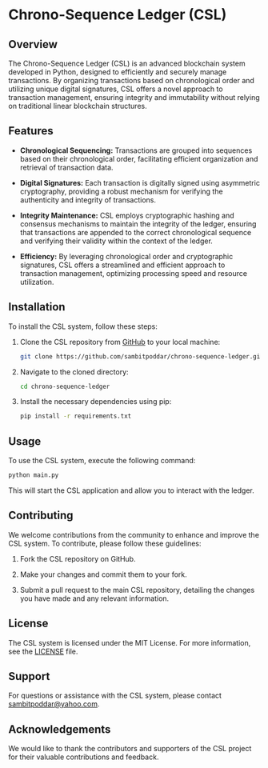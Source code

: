 # Chrono-Sequence Ledger (CSL)

## Overview
The Chrono-Sequence Ledger (CSL) is an advanced blockchain system developed in Python, designed to efficiently and securely manage transactions. By organizing transactions based on chronological order and utilizing unique digital signatures, CSL offers a novel approach to transaction management, ensuring integrity and immutability without relying on traditional linear blockchain structures.

## Features
- **Chronological Sequencing:** Transactions are grouped into sequences based on their chronological order, facilitating efficient organization and retrieval of transaction data.
  
- **Digital Signatures:** Each transaction is digitally signed using asymmetric cryptography, providing a robust mechanism for verifying the authenticity and integrity of transactions.
  
- **Integrity Maintenance:** CSL employs cryptographic hashing and consensus mechanisms to maintain the integrity of the ledger, ensuring that transactions are appended to the correct chronological sequence and verifying their validity within the context of the ledger.
  
- **Efficiency:** By leveraging chronological order and cryptographic signatures, CSL offers a streamlined and efficient approach to transaction management, optimizing processing speed and resource utilization.

## Installation
To install the CSL system, follow these steps:

1. Clone the CSL repository from [GitHub](https://github.com/sambitpoddar/chrono-sequence-ledger.git) to your local machine:
   ```bash
   git clone https://github.com/sambitpoddar/chrono-sequence-ledger.git
   ```

2. Navigate to the cloned directory:
   ```bash
   cd chrono-sequence-ledger
   ```

3. Install the necessary dependencies using pip:
   ```bash
   pip install -r requirements.txt
   ```

## Usage
To use the CSL system, execute the following command:
```bash
python main.py
```
This will start the CSL application and allow you to interact with the ledger.

## Contributing
We welcome contributions from the community to enhance and improve the CSL system. To contribute, please follow these guidelines:

1. Fork the CSL repository on GitHub.
   
2. Make your changes and commit them to your fork.
   
3. Submit a pull request to the main CSL repository, detailing the changes you have made and any relevant information.

## License
The CSL system is licensed under the MIT License. For more information, see the [LICENSE](LICENSE) file.

## Support
For questions or assistance with the CSL system, please contact [sambitpoddar@yahoo.com](mailto:sambitpoddar@yahoo.com).

## Acknowledgements
We would like to thank the contributors and supporters of the CSL project for their valuable contributions and feedback.
